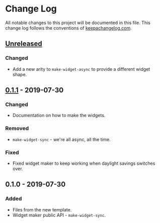 # Change Log
All notable changes to this project will be documented in this file. This change log follows the conventions of [keepachangelog.com](http://keepachangelog.com/).

## [Unreleased]
### Changed
- Add a new arity to `make-widget-async` to provide a different widget shape.

## [0.1.1] - 2019-07-30
### Changed
- Documentation on how to make the widgets.

### Removed
- `make-widget-sync` - we're all async, all the time.

### Fixed
- Fixed widget maker to keep working when daylight savings switches over.

## 0.1.0 - 2019-07-30
### Added
- Files from the new template.
- Widget maker public API - `make-widget-sync`.

[Unreleased]: https://github.com/your-name/logicp/compare/0.1.1...HEAD
[0.1.1]: https://github.com/your-name/logicp/compare/0.1.0...0.1.1
